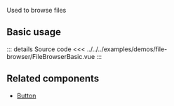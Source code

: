 Used to browse files

## Basic usage

<FileBrowserBasic />

::: details Source code
<<< ../../../examples/demos/file-browser/FileBrowserBasic.vue
:::

## Related components

- [Button](/components/button/button.doc)
